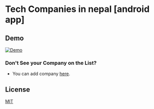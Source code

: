 # Tech Companies in nepal [android app]

## Demo ##
[![Demo](./demo/demo.gif)](https://www.youtube.com/watch?v=d9w9F9FgoYk?target=_blank)

### Don't See your Company on the List?

* You can add company [here](https://github.com/mesaugat/tech-companies-in-nepal).

## License

[MIT](LICENSE.md)
